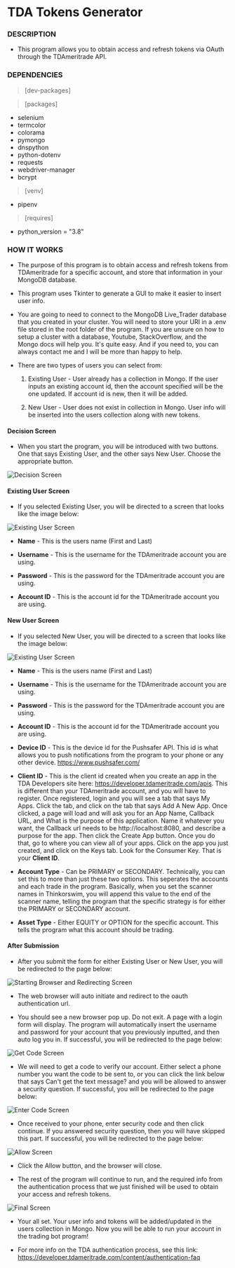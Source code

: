 # TDA Tokens Generator

### DESCRIPTION

- This program allows you to obtain access and refresh tokens via OAuth through the TDAmeritrade API.

### DEPENDENCIES

> [dev-packages]

> [packages]

- selenium
- termcolor
- colorama
- pymongo
- dnspython
- python-dotenv
- requests
- webdriver-manager
- bcrypt

> [venv]

- pipenv

> [requires]

- python_version = "3.8"

### HOW IT WORKS

- The purpose of this program is to obtain access and refresh tokens from TDAmeritrade for a specific account, and store that information in your MongoDB database.

- This program uses Tkinter to generate a GUI to make it easier to insert user info.

- You are going to need to connect to the MongoDB Live_Trader database that you created in your cluster. You will need to store your URI in a .env file stored in the root folder of the program. If you are unsure on how to setup a cluster with a database, Youtube, StackOverflow, and the Mongo docs will help you. It's quite easy. And if you need to, you can always contact me and I will be more than happy to help.

- There are two types of users you can select from:

  1. Existing User - User already has a collection in Mongo. If the user inputs an existing account id, then the account specified will be the one updated. If account id is new, then it will be added.

  2. New User - User does not exist in collection in Mongo. User info will be inserted into the users collection along with new tokens.

#### Decision Screen

- When you start the program, you will be introduced with two buttons. One that says Existing User, and the other says New User. Choose the appropriate button.

![Decision Screen](img/decision_screen.PNG)

#### Existing User Screen

- If you selected Existing User, you will be directed to a screen that looks like the image below:

![Existing User Screen](img/existing_user_screen.PNG)

- **Name** - This is the users name (First and Last)

- **Username** - This is the username for the TDAmeritrade account you are using.

- **Password** - This is the password for the TDAmeritrade account you are using.

- **Account ID** - This is the account id for the TDAmeritrade account you are using.

#### New User Screen

- If you selected New User, you will be directed to a screen that looks like the image below:

![Existing User Screen](img/new_user_screen.PNG)

- **Name** - This is the users name (First and Last)

- **Username** - This is the username for the TDAmeritrade account you are using.

- **Password** - This is the password for the TDAmeritrade account you are using.

- **Account ID** - This is the account id for the TDAmeritrade account you are using.

- **Device ID** - This is the device id for the Pushsafer API. This id is what allows you to push notifications from the program to your phone or any other device. https://www.pushsafer.com/

- **Client ID** - This is the client id created when you create an app in the TDA Developers site here: https://developer.tdameritrade.com/apis. This is different than your TDAmeritrade account, and you will have to register. Once registered, login and you will see a tab that says My Apps. Click the tab, and click on the tab that says Add A New App. Once clicked, a page will load and will ask you for an App Name, Callback URL, and What is the purpose of this application. Name it whatever you want, the Callback url needs to be http://localhost:8080, and describe a purpose for the app. Then click the Create App button. Once you do that, go to where you can view all of your apps. Click on the app you just created, and click on the Keys tab. Look for the Consumer Key. That is your **Client ID**.

- **Account Type** - Can be PRIMARY or SECONDARY. Technically, you can set this to more than just these two options. This seperates the accounts and each trade in the program. Basically, when you set the scanner names in Thinkorswim, you will append this value to the end of the scanner name, telling the program that the specific strategy is for either the PRIMARY or SECONDARY account.

- **Asset Type** - Either EQUITY or OPTION for the specific account. This tells the program what this account should be trading.

#### After Submission

- After you submit the form for either Existing User or New User, you will be redirected to the page below:

![Starting Browser and Redirecting Screen](img/starting_browser_and_redirecting.png)

- The web browser will auto initiate and redirect to the oauth authentication url.

- You should see a new browser pop up. Do not exit. A page with a login form will display. The program will automatically insert the username and password for your account that you previously inputted, and then auto log you in. If successful, you will be redirected to the page below:

![Get Code Screen](img/get_code_screen.PNG)

- We will need to get a code to verify our account. Either select a phone number you want the code to be sent to, or you can click the link below that says Can't get the text message? and you will be allowed to answer a security question. If successful, you will be redirected to the page below:

![Enter Code Screen](img/enter_code_screen.PNG)

- Once received to your phone, enter security code and then click continue. If you answered security question, then you will have skipped this part. If successful, you will be redirected to the page below:

![Allow Screen](img/allow_screen.PNG)

- Click the Allow button, and the browser will close.

- The rest of the program will continue to run, and the required info from the authentication process that we just finished will be used to obtain your access and refresh tokens.

![Final Screen](img/final_screen.png)

- Your all set. Your user info and tokens will be added/updated in the users collection in Mongo. Now you will be able to run your account in the trading bot program!

- For more info on the TDA authentication process, see this link: https://developer.tdameritrade.com/content/authentication-faq
